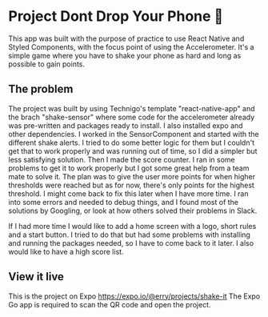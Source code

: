 # Project Dont Drop Your Phone 📱

This app was built with the purpose of practice to use React Native and Styled Components, with the focus point of using the Accelerometer. It's a simple game where you have to shake your phone as hard and long as possible to gain points.

## The problem

The project was built by using Technigo's template "react-native-app" and the brach "shake-sensor" where some code for the accelerometer already was pre-written and packages ready to install. I also installed expo and other dependencies. I worked in the SensorComponent and started with the different shake alerts. I tried to do some better logic for them but I couldn't get that to work properly and was running out of time, so I did a simpler but less satisfying solution. Then I made the score counter. I ran in some problems to get it to work properly but I got some great help from a team mate to solve it. The plan was to give the user more points for when higher thresholds were reached but as for now, there's only points for the highest threshold. I might come back to fix this later when I have more time. I ran into some errors and needed to debug things, and I found most of the solutions by Googling, or look at how others solved their problems in Slack.

If I had more time I would like to add a home screen with a logo, short rules and a start button. I tried to do that but had some problems with installing and running the packages needed, so I have to come back to it later. I also would like to have a high score list.

## View it live

This is the project on Expo https://expo.io/@erry/projects/shake-it The Expo Go app is required to scan the QR code and open the project.
